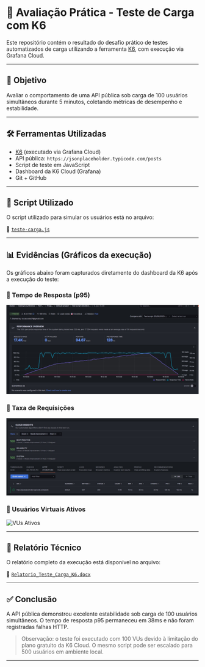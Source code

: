 # 🧪 Avaliação Prática - Teste de Carga com K6

Este repositório contém o resultado do desafio prático de testes automatizados de carga utilizando a ferramenta [K6](https://k6.io/), com execução via Grafana Cloud.

---

## 🎯 Objetivo

Avaliar o comportamento de uma API pública sob carga de 100 usuários simultâneos durante 5 minutos, coletando métricas de desempenho e estabilidade.

---

## 🛠️ Ferramentas Utilizadas

- [K6](https://k6.io/) (executado via Grafana Cloud)
- API pública: `https://jsonplaceholder.typicode.com/posts`
- Script de teste em JavaScript
- Dashboard da K6 Cloud (Grafana)
- Git + GitHub

---

## 📜 Script Utilizado

O script utilizado para simular os usuários está no arquivo:

📄 [`teste-carga.js`](./teste-carga.js)

---

## 📊 Evidências (Gráficos da execução)

Os gráficos abaixo foram capturados diretamente do dashboard da K6 após a execução do teste:

### 🔸 Tempo de Resposta (p95)

![Response Time](./evidencias/grafico-response-time.png)

### 🔸 Taxa de Requisições

![Request Rate](./evidencias/grafico-request-rate.png)

### 🔸 Usuários Virtuais Ativos

![VUs Ativos](./evidencias/grafico-vus.png)

---

## 📄 Relatório Técnico

O relatório completo da execução está disponível no arquivo:

📎 [`Relatorio_Teste_Carga_K6.docx`](./Relatorio_Teste_Carga_K6.docx)

---

## ✅ Conclusão

A API pública demonstrou excelente estabilidade sob carga de 100 usuários simultâneos. O tempo de resposta p95 permaneceu em 38ms e não foram registradas falhas HTTP.

> Observação: o teste foi executado com 100 VUs devido à limitação do plano gratuito da K6 Cloud. O mesmo script pode ser escalado para 500 usuários em ambiente local.

---
